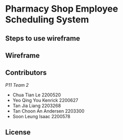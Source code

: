 # Pharmacy Shop Employee Scheduling System

## Steps to use wireframe

## Wireframe

## Contributors
*P11 Team 2*
- Chua Tian Le 2200520
- Yeo Qing You Kenrick 2200627
- Tan Jia Liang 2203268
- Tan Choon An Andersen 2203300
- Soon Leung Isaac 2200578

## License
